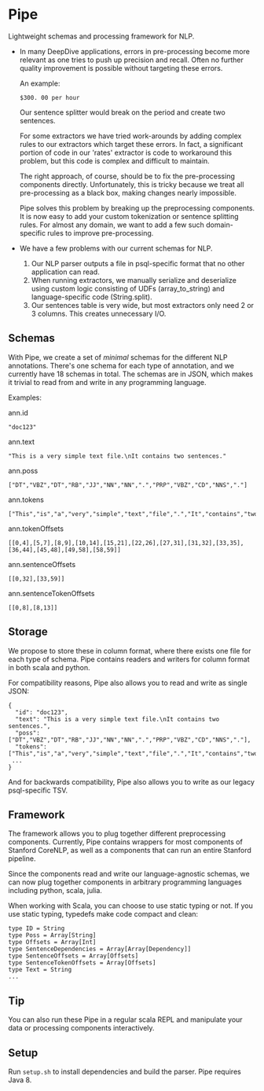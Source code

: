 Pipe
====

Lightweight schemas and processing framework for NLP. 

* In many DeepDive applications, errors in pre-processing become more relevant as one tries to push up precision and recall. Often no further quality improvement is possible without targeting these errors. 

  An example:
  ```
  $300. 00 per hour
  ```
  Our sentence splitter would break on the period and create two sentences.

  For some extractors we have tried work-arounds by adding complex rules to our extractors which target these errors. In fact, a significant portion of code in our 'rates' extractor is code to workaround this problem, but this code is complex and difficult to maintain.
  
  The right approach, of course, should be to fix the pre-processing components directly. Unfortunately, this is tricky because we treat all pre-processing as a black box, making changes nearly impossible. 

  Pipe solves this problem by breaking up the preprocessing components. It is now easy to add your custom tokenization or sentence splitting rules. For almost any domain, we want to add a few such domain-specific rules to improve pre-processing.
  
* We have a few problems with our current schemas for NLP. 
  1. Our NLP parser outputs a file in psql-specific format that no other application can read. 
  2. When running extractors, we manually serialize and deserialize using custom logic consisting of UDFs (array_to_string) and language-specific code (String.split).
  3. Our sentences table is very wide, but most extractors only need 2 or 3 columns. This creates unnecessary I/O.
  
## Schemas

With Pipe, we create a set of *minimal* schemas for the different NLP annotations. There's one schema for each type of annotation, and we currently have 18 schemas in total. The schemas are in JSON, which makes it trivial to read from and write in any programming language.

Examples:

ann.id
```
"doc123"
```

ann.text
```
"This is a very simple text file.\nIt contains two sentences."
```

ann.poss
```
["DT","VBZ","DT","RB","JJ","NN","NN",".","PRP","VBZ","CD","NNS","."]
```

ann.tokens
```
["This","is","a","very","simple","text","file",".","It","contains","two","sentences","."]
```
ann.tokenOffsets
```
[[0,4],[5,7],[8,9],[10,14],[15,21],[22,26],[27,31],[31,32],[33,35],[36,44],[45,48],[49,58],[58,59]]
```

ann.sentenceOffsets
```
[[0,32],[33,59]]
```

ann.sentenceTokenOffsets
```
[[0,8],[8,13]]
```

## Storage

We propose to store these in column format, where there exists one file for each type of schema.
Pipe contains readers and writers for column format in both scala and python.

For compatibility reasons, Pipe also allows you to read and write as single JSON:
```
{
  "id": "doc123",
  "text": "This is a very simple text file.\nIt contains two sentences.",
  "poss": ["DT","VBZ","DT","RB","JJ","NN","NN",".","PRP","VBZ","CD","NNS","."],
  "tokens": ["This","is","a","very","simple","text","file",".","It","contains","two","sentences","."],
 ...
}
```
And for backwards compatibility, Pipe also allows you to write as our legacy psql-specific TSV.

## Framework

The framework allows you to plug together different preprocessing components. Currently, Pipe contains wrappers for most components of Stanford CoreNLP, as well as a components that can run an entire Stanford pipeline.

Since the components read and write our language-agnostic schemas, we can now plug together components in arbitrary programming languages including python, scala, julia.

When working with Scala, you can choose to use static typing or not. If you use static typing, typedefs make code compact and clean:
```
type ID = String
type Poss = Array[String]
type Offsets = Array[Int]
type SentenceDependencies = Array[Array[Dependency]]
type SentenceOffsets = Array[Offsets]
type SentenceTokenOffsets = Array[Offsets]
type Text = String
...
```


## Tip

You can also run these Pipe in a regular scala REPL and manipulate your data or processing components interactively. 

## Setup

Run `setup.sh` to install dependencies and build the parser. Pipe requires Java 8.



